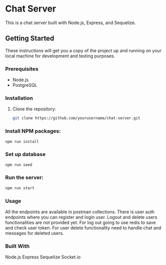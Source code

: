 # Chat Server

This is a chat server built with Node.js, Express, and Sequelize.

## Getting Started

These instructions will get you a copy of the project up and running on your local machine for development and testing purposes.

### Prerequisites

- Node.js
- PostgreSQL

### Installation

1. Clone the repository:
   ```bash
   git clone https://github.com/yourusername/chat-server.git

### Install NPM packages:
 ```bash
npm run install
  ```

###  Set up database
```bash
npm run seed
  ```

### Run the server:
  ```bash
npm run start
  ```

### Usage

All the endpoints are available in postman collections. There is user auth endpoints where you can register and login user. Logout and delete users functionalities are not provided yet. For log out going to use redis to save and check user token. For user delete functionality need to handle chat and messages for deleted users.

### Built With
Node.js
Express
Sequelize
Socket.io